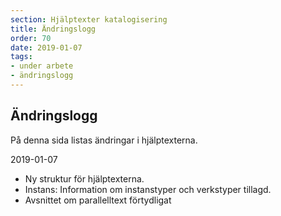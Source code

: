 ```yaml
---
section: Hjälptexter katalogisering
title: Ändringslogg
order: 70
date: 2019-01-07
tags:
- under arbete
- ändringslogg
--- 
```


## Ändringslogg

På denna sida listas ändringar i hjälptexterna.


2019-01-07

* Ny struktur för hjälptexterna.
* Instans: Information om instanstyper och verkstyper tillagd.
* Avsnittet om parallelltext förtydligat

